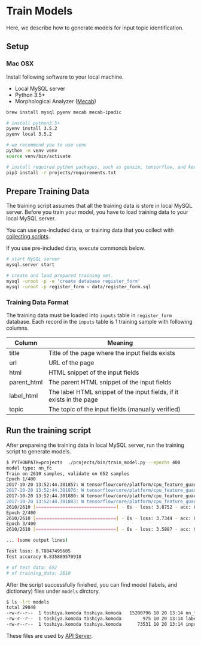 # Train Models

Here, we describe how to generate models for input topic identification.

## Setup

### Mac OSX

Install following software to your local machine.

* Local MySQL server
* Python 3.5+
* Morphological Analyzer ([Mecab](https://github.com/taku910/mecab))

```bash
brew install mysql pyenv mecab mecab-ipadic

# install python3.5+
pyenv install 3.5.2
pyenv local 3.5.2

# we recommend you to use venv
python -m venv venv
source venv/bin/activate

# install required python packages, such as gensim, tensorflow, and keras.
pip3 install -r projects/requirements.txt
```

## Prepare Training Data

The training script assumes that all the training data is store in local MySQL server.
Before you train your model, you have to load training data to your local MySQL server.

You can use pre-included data,
or training data that you collect with [collecting scripts](/docs/collecting_training_set.md).

If you use pre-included data, execute commonds below.

```bash
# start MySQL server
mysql.server start

# create and load prepared training set.
mysql -uroot -p -e 'create database register_form'
mysql -uroot -p register_form < data/register_form.sql
```

### Training Data Format

The training data must be loaded into `inputs` table in `register_form` database.
Each record in the `inputs` table is 1 training sample with following columns.

|Column| Meaning |
|---|---|
|title| Title of the page where the input fields exists|
|url| URL of the page|
|html| HTML snippet of the input fields|
|parent_html| The parent HTML snippet of the input fields|
|label_html| The label HTML snippet of the input fields, if it exists in the page|
|topic| The topic of the input fields (manually verified)|

## Run the training script

After prepareing the training data in local MySQL server,
run the training script to generate models.

```bash
$ PYTHONPATH=projects  ./projects/bin/train_model.py --epochs 400                                                                       Using TensorFlow backend.
model type: nn_fc
Train on 2610 samples, validate on 652 samples
Epoch 1/400
2017-10-20 13:52:44.301857: W tensorflow/core/platform/cpu_feature_guard.cc:45] The TensorFlow library wasn't compiled to use SSE4.2 instructions, but these are available on your machine and could speed up CPU computations.
2017-10-20 13:52:44.301876: W tensorflow/core/platform/cpu_feature_guard.cc:45] The TensorFlow library wasn't compiled to use AVX instructions, but these are available on your machine and could speed up CPU computations.
2017-10-20 13:52:44.301880: W tensorflow/core/platform/cpu_feature_guard.cc:45] The TensorFlow library wasn't compiled to use AVX2 instructions, but these are available on your machine and could speed up CPU computations.
2017-10-20 13:52:44.301883: W tensorflow/core/platform/cpu_feature_guard.cc:45] The TensorFlow library wasn't compiled to use FMA instructions, but these are available on your machine and could speed up CPU computations.
2610/2610 [==============================] - 0s - loss: 3.8752 - acc: 0.0398 - val_loss: 3.7276 - val_acc: 0.1902
Epoch 2/400
2610/2610 [==============================] - 0s - loss: 3.7344 - acc: 0.1379 - val_loss: 3.5656 - val_acc: 0.3328
Epoch 3/400
2610/2610 [==============================] - 0s - loss: 3.5887 - acc: 0.2115 - val_loss: 3.4212 - val_acc: 0.3666

... (some output lines)

Test loss: 0.78047495605
Test accuracy 0.835889570918

# of test data: 652
# of training_data: 2610
```

After the script successfully finished,
you can find model (labels, and dictionary) files under `models` dirctory.

```bash
$ ls -lrt models
total 29848
-rw-r--r--  1 toshiya.komoda toshiya.komoda   15200796 10 20 13:14 nn_fc_model.h5
-rw-r--r--  1 toshiya.komoda toshiya.komoda        975 10 20 13:14 labels.pickle
-rw-r--r--  1 toshiya.komoda toshiya.komoda      73531 10 20 13:14 inputs.dict
```

 These files are used by [API Server](/docs/api_server.md).
